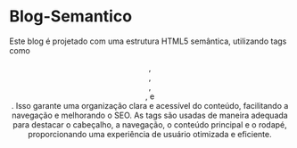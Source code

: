# Blog-Semantico

Este blog é projetado com uma estrutura HTML5 semântica, utilizando tags como <header>, <nav>, <main>, <article>, e <footer>. Isso garante uma organização clara e acessível do conteúdo, facilitando a navegação e melhorando o SEO. As tags são usadas de maneira adequada para destacar o cabeçalho, a navegação, o conteúdo principal e o rodapé, proporcionando uma experiência de usuário otimizada e eficiente.
